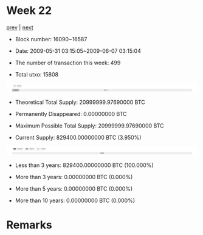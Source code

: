# Week 22

[prev](week0021.md) | [next](week0023.md)

- Block number: 16090~16587

- Date: 2009-05-31 03:15:05~2009-06-07 03:15:04

- The number of transaction this week: 499

- Total utxo: 15808

![](../images/mined_week0022.png)

- Theoretical Total Supply: 20999999.97690000 BTC

- Permanently Disappeared: 0.00000000 BTC

- Maximum Possible Total Supply: 20999999.97690000 BTC

- Current Supply: 829400.00000000 BTC (3.950%)

![](../images/year_week0022.png)


- Less than 3 years: 829400.00000000 BTC (100.000%)

- More than 3 years: 0.00000000 BTC (0.000%)

- More than 5 years: 0.00000000 BTC (0.000%)

- More than 10 years: 0.00000000 BTC (0.000%)

# Remarks

